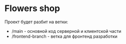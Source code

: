 # Flowers shop

Проект будет разбит на ветки:

- /main - основной код серверной и клиентской части
- /frontend-branch - ветка для фронтенд разработки
